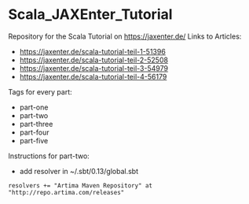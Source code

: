 # Scala_JAXEnter_Tutorial

Repository for the Scala Tutorial on https://jaxenter.de/
Links to Articles:
* https://jaxenter.de/scala-tutorial-teil-1-51396
* https://jaxenter.de/scala-tutorial-teil-2-52508
* https://jaxenter.de/scala-tutorial-teil-3-54979
* https://jaxenter.de/scala-tutorial-teil-4-56179

Tags for every part:

* part-one
* part-two
* part-three
* part-four
* part-five

Instructions for part-two:

* add resolver in ~/.sbt/0.13/global.sbt
```
resolvers += "Artima Maven Repository" at "http://repo.artima.com/releases"
```
